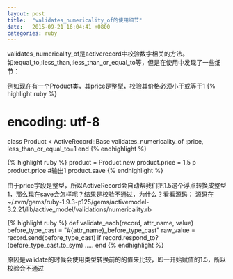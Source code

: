 ```yaml
---
layout: post
title:  "validates_numericality_of的使用细节"
date:   2015-09-21 16:04:41 +0800
categories: ruby
---
```


validates_numericality_of是activerecord中校验数字相关的方法。
如:equal_to,:less_than,:less_than_or_equal_to等，但是在使用中发现了一些细节：

例如现在有一个Product类，其price是整型，校验其价格必须小于或等于1
{% highlight ruby %}
# encoding: utf-8
  class Product < ActiveRecord::Base
    validates_numericality_of :price, less_than_or_equal_to=1
  end
{% endhighlight %}

{% highlight ruby %}
  product = Product.new
  product.price = 1.5
  p product.price #输出1
  product.save
{% endhighlight %}

由于price字段是整型，所以ActiveRecord会自动帮我们把1.5这个浮点转换成整型1，那么现在save会怎样呢？结果是校验不通过，为什么？看看源码：
源码在~/.rvm/gems/ruby-1.9.3-p125/gems/activemodel-3.2.21/lib/active_model/validations/numericality.rb

{% highlight ruby %}
def validate_each(record, attr_name, value)
  before_type_cast = "#{attr_name}_before_type_cast"
  raw_value = record.send(before_type_cast) if record.respond_to?(before_type_cast.to_sym)
  .....
end
{% endhighlight %}

原因是validate的时候会使用类型转换前的的值来比较，即一开始赋值的1.5，所以校验会不通过
